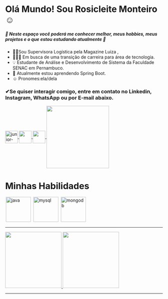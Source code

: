 # Olá Mundo! Sou Rosicleite Monteiro ☺️

##### 🌷 Neste espaço você poderá me conhecer melhor, meus hobbies, meus projetos e o que estou estudando atualmente 📖

- 👩🏽Sou Supervisora Logística pela Magazine Luiza ,
- 👩🏽‍💻 Em busca de uma transição de carreira para área de tecnologia.
- 💡 Estudante de Análise e Desenvolvimento de Sistema da Faculdade SENAC em Pernambuco.
- 🌱 Atualmente estou aprendendo Spring Boot.
- ☺ Pronomes:ela/dela

### ✔Se quiser interagir comigo, entre em contato no Linkedin, Instagram, WhatsApp ou por E-mail abaixo.

<a href="https://www.linkedin.com/in/rosicleite-monteiro-b94b2932/" target="_blank">
  <img align="center" alt="junior-linkedin" width="40" src="https://image.flaticon.com/icons/png/512/124/124011.png" style="max-width:100%;">
</a>
<a href="https://www.instagram.com/rosicleitemonteiro/" target="_blank">
  <img  align="center"  src="https://image.flaticon.com/icons/png/512/174/174855.png" width='40' style="max-width:100%;"/>
</a>
<a href="https://api.whatsapp.com/send?phone=5581987738673&text=Ol%C3%A1%20eu%20vim%20do%20seu%20Github" target="_blank" >
  <img  align="center" src="https://image.flaticon.com/icons/png/512/220/220236.png" width='40' style="max-width:100%;"/> 
</a>
<a href="mailto:info@example.com?&subject=&cc=&bcc=&body=rosicleite-silva@hotmail.com%0AOl%C3%A1%20eu%20vim%20do%20seu%20GitHub" target="_blank" >
  <img  align="center" src="https://img.shields.io/badge/Microsoft_Outlook-0078D4?style=for-the-badge&logo=microsoft-outlook&logoColor=white" width='200' style="max-width:100%;"/> 
</a>



 

# Minhas Habilidades

<img src="https://cdn.jsdelivr.net/gh/devicons/devicon/icons/java/java-original.svg" alt="java" widtf="80" height="80" style="max-width:100%;margin: 0 2px;"></img>
<img src="https://cdn.jsdelivr.net/gh/devicons/devicon/icons/mysql/mysql-original-wordmark.svg" alt="mysql" widtf="80" height="80" style="max-width:100%;margin: 0 2px;"/></img>
<img src="https://cdn.jsdelivr.net/gh/devicons/devicon/icons/mongodb/mongodb-original.svg" alt="mongodb" widtf="80" height="80" style="max-width:100%;margin: 0 2px;"/></img>

<hr />

 <div>
  <a href="https://github.com/Rosi556">
  <img height="180em" src="https://github-readme-stats.vercel.app/api?username=rosi556&show_icons=true&theme=dracula&include_all_commits=true&count_private=true"/>
  <img height="180em" src="https://github-readme-stats.vercel.app/api/top-langs/?username=rosi556&layout=compact&langs_count=7&theme=dracula"/>
</div>

 <hr />



